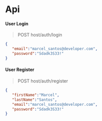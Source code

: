 # Api

#### User Login

> POST host/auth/login 

 ```json
{
    "email":"marcel_santos@developer.com",
    "password":"Sdadk3S33!"
}
 ```
#### User Register

 > POST host/auth/register 

 ```json
{
    "firstName":"Marcel",
    "lastName":"Santos",
    "email":"marcel_santos@developer.com",
    "password":"Sdadk3S33!"
}
 ```
